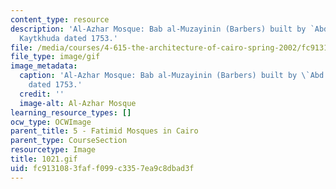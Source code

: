 ```yaml
---
content_type: resource
description: 'Al-Azhar Mosque: Bab al-Muzayinin (Barbers) built by `Abd al-Rahman
  Kaytkhuda dated 1753.'
file: /media/courses/4-615-the-architecture-of-cairo-spring-2002/fc9131083faff099c3357ea9c8dbad3f_1021.gif
file_type: image/gif
image_metadata:
  caption: 'Al-Azhar Mosque: Bab al-Muzayinin (Barbers) built by \`Abd al-Rahman Kaytkhuda
    dated 1753.'
  credit: ''
  image-alt: Al-Azhar Mosque
learning_resource_types: []
ocw_type: OCWImage
parent_title: 5 - Fatimid Mosques in Cairo
parent_type: CourseSection
resourcetype: Image
title: 1021.gif
uid: fc913108-3faf-f099-c335-7ea9c8dbad3f
---
```

